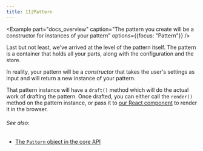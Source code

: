 ```yaml
---
title: 11|Pattern
---
```


<Example part="docs_overview" caption="The pattern you create will be a constructor for instances of your pattern" options={{focus: "Pattern"}} />

Last but not least, we've arrived at the level of the pattern itself. The pattern is a container that holds all your parts, along with the configuration and the store.

In reality, your pattern will be a *constructor* that takes the user's settings as input and will return a new instance of your pattern.

That pattern instance will have a `draft()` method which will do the actual work of drafting the pattern. Once drafted, you can either call the `render()` method on the pattern instance, or pass it to [our React component](/packages/components) to render it in the browser.

<Note>

###### See also: 

 - [The `Pattern` object in the core API](/reference/api/pattern/)

</Note>

